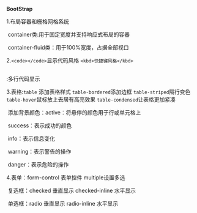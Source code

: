 **BootStrap**

1.布局容器和栅格网格系统

​				container类:用于固定宽度并支持响应式布局的容器

​				container-fluid类：用于100%宽度，占据全部视口

2.`<code></code>`显示代码风格 		`<kbd>快捷键风格</kbd>`		<pre></pre>:多行代码显示

3.表格:`table` 添加表格样式  	`table-bordered`添加边框	`table-striped`隔行变色	`table-hover`鼠标放上去居有高亮效果	`table-condensed`让表格更加紧凑	

​			添加背景颜色：active：将悬停的颜色用于行或单元格上

​										success：表示成功的颜色

​										info：表示信息变化

​										warning：表示警告的操作

​										danger：表示危险的操作

4.表单：form-control 表单控件  multiple设置多选

​				复选框：checked 垂直显示	checked-inline 水平显示

​				单选框：radio 垂直显示	radio-inline 水平显示

